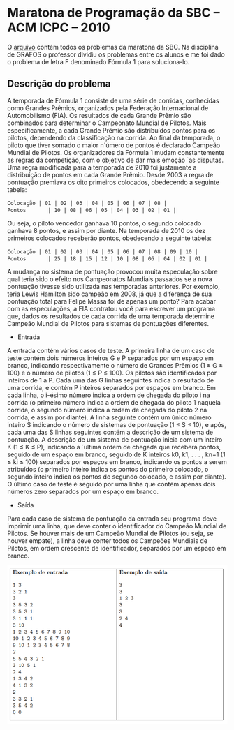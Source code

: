 # Maratona de Programação da SBC – ACM ICPC – 2010

O [arquivo](https://github.com/RodolfoHerman/maratona-de-programacao-formula1-problemaf/blob/master/2010_maratona.pdf) contém todos os problemas da maratona da SBC. Na disciplina de GRAFOS o professor dividiu os problemas entre os alunos e me foi dado o problema de letra F denominado Fórmula 1 para soluciona-lo.  

## Descrição do problema

A temporada de Fórmula 1 consiste de uma série de corridas, conhecidas como Grandes Prêmios, organizados pela Federação Internacional de Automobilismo (FIA). Os resultados de cada Grande Prêmio são combinados para determinar o Campeonato Mundial de Pilotos. Mais especificamente, a cada Grande Prêmio são distribuídos pontos para os pilotos, dependendo da classificação na corrida. Ao final da temporada, o piloto que tiver somado o maior n´úmero de pontos é declarado Campeão Mundial de Pilotos. Os organizadores da Fórmula 1 mudam constantemente as regras da competição, com o objetivo de dar mais emoção `as disputas. Uma regra modificada para a temporada de 2010 foi justamente a distribuição de pontos em cada Grande Prêmio. Desde 2003 a regra de pontuação premiava os oito primeiros colocados, obedecendo a seguinte tabela:

```
Colocação | 01 | 02 | 03 | 04 | 05 | 06 | 07 | 08 |
Pontos       | 10 | 08 | 06 | 05 | 04 | 03 | 02 | 01 |
```

Ou seja, o piloto vencedor ganhava 10 pontos, o segundo colocado ganhava 8 pontos, e assim por diante. Na temporada de 2010 os dez primeiros colocados receberão pontos, obedecendo a seguinte tabela:

```
Colocação | 01 | 02 | 03 | 04 | 05 | 06 | 07 | 08 | 09 | 10 |
Pontos       | 25 | 18 | 15 | 12 | 10 | 08 | 06 | 04 | 02 | 01 |
```

A mudança no sistema de pontuação provocou muita especulação sobre qual teria sido o efeito nos Campeonatos Mundiais passados se a nova pontuação tivesse sido utilizada nas temporadas anteriores. Por exemplo, teria Lewis Hamilton sido campeão em 2008, já que a diferença de sua pontuação total para Felipe Massa foi de apenas um ponto? Para acabar com as especulações, a FIA contratou você para escrever um programa que, dados os resultados de cada corrida de uma temporada determine Campeão Mundial de Pilotos para sistemas de pontuações diferentes.

- Entrada

A entrada contém vários casos de teste. A primeira linha de um caso de teste contém dois números inteiros G e P separados por um espaço em branco, indicando respectivamente o número de Grandes Prêmios (1 ≤ G ≤ 100) e o número de pilotos (1 ≤ P ≤ 100). Os pilotos são identificados por inteiros de 1 a P. Cada uma das G linhas seguintes indica o resultado de uma corrida, e contém P inteiros separados por espaços em branco. Em cada linha, o i-ésimo número indica a ordem de chegada do piloto i na corrida (o primeiro número indica a ordem de chegada do piloto 1 naquela corrida, o segundo número indica a ordem de chegada do piloto 2 na corrida, e assim por diante). A linha seguinte contém um único número inteiro S indicando o número de sistemas de pontuação (1 ≤ S ≤ 10), e após, cada uma das S linhas seguintes contém a descrição de um sistema de pontuação. A descrição de um sistema de pontuação inicia com um inteiro K (1 ≤ K ≤ P), indicando a ´ultima ordem de chegada que receberá pontos, seguido de um espaço em branco, seguido de K inteiros k0, k1, . . . , kn−1 (1 ≤ ki ≤ 100) separados por espaços em branco, indicando os pontos a serem atribuídos (o primeiro inteiro indica os pontos do primeiro colocado, o segundo inteiro indica os pontos do segundo colocado, e assim por diante). O último caso de teste é seguido por uma linha que contém apenas dois números zero separados por um espaço em branco.

- Saída

Para cada caso de sistema de pontuação da entrada seu programa deve imprimir uma linha, que deve conter o identificador do Campeão Mundial de Pilotos. Se houver mais de um Campeão Mundial de Pilotos (ou seja, se houver empate), a linha deve conter todos os Campeões Mundiais de Pilotos, em ordem crescente de identificador, separados por um espaço em branco.

![Maratona](https://github.com/RodolfoHerman/maratona-de-programacao-formula1-problemaf/blob/master/maratona.png)
